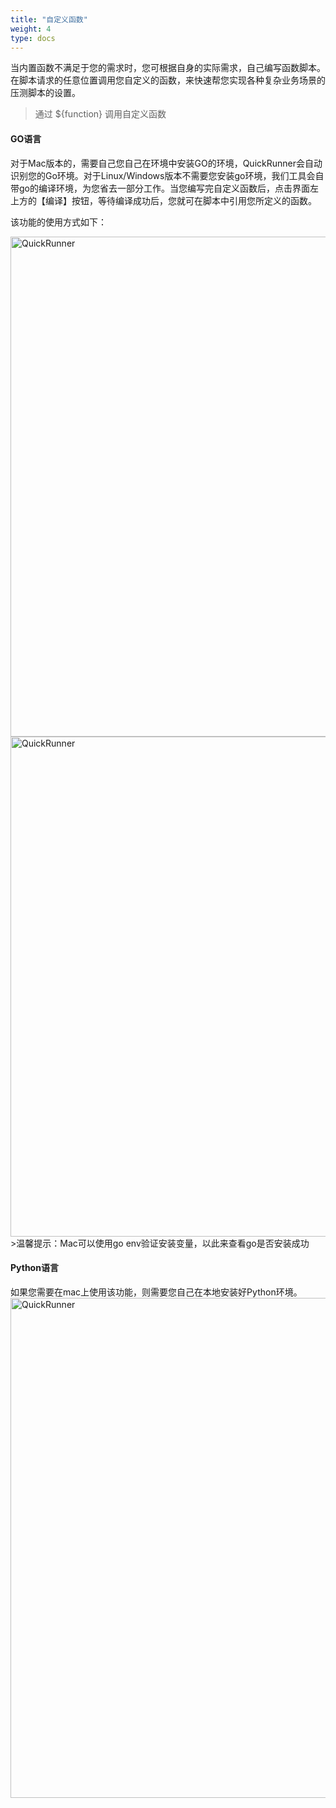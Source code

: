 ```yaml
---
title: "自定义函数"
weight: 4
type: docs
---
```

当内置函数不满足于您的需求时，您可根据自身的实际需求，自己编写函数脚本。在脚本请求的任意位置调用您自定义的函数，来快速帮您实现各种复杂业务场景的压测脚本的设置。
>通过 ${function} 调用自定义函数<br/>

#### GO语言

 对于Mac版本的，需要自己您自己在环境中安装GO的环境，QuickRunner会自动识别您的Go环境。对于Linux/Windows版本不需要您安装go环境，我们工具会自带go的编译环境，为您省去一部分工作。当您编写完自定义函数后，点击界面左上方的【编译】按钮，等待编译成功后，您就可在脚本中引用您所定义的函数。

该功能的使用方式如下：

<img src="/image/QuickRunner/direction/config-var.jpg" alt="QuickRunner" width="800">
<img src="/image/QuickRunner/direction/function_parameter2.png" alt="QuickRunner" width="800">
<br/>
>温馨提示：Mac可以使用go env验证安装变量，以此来查看go是否安装成功<br/>

#### Python语言
如果您需要在mac上使用该功能，则需要您自己在本地安装好Python环境。
<img src="/image/QuickRunner/direction/python.jpg" alt="QuickRunner" width="800">










